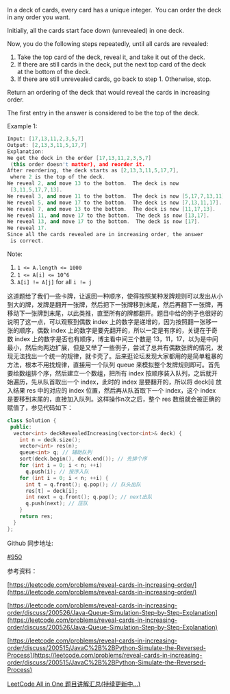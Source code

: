 In a deck of cards, every card has a unique integer.  You can order the deck in any order you want.

Initially, all the cards start face down (unrevealed) in one deck.

Now, you do the following steps repeatedly, until all cards are revealed:

1. Take the top card of the deck, reveal it, and take it out of the deck.
2. If there are still cards in the deck, put the next top card of the deck at the bottom of the deck.
3. If there are still unrevealed cards, go back to step 1. Otherwise, stop.

Return an ordering of the deck that would reveal the cards in increasing order.

The first entry in the answer is considered to be the top of the deck.

Example 1:

```cpp
Input: [17,13,11,2,3,5,7]
Output: [2,13,3,11,5,17,7]
Explanation:
We get the deck in the order [17,13,11,2,3,5,7]
 (this order doesn't matter), and reorder it.
After reordering, the deck starts as [2,13,3,11,5,17,7],
 where 2 is the top of the deck.
We reveal 2, and move 13 to the bottom.  The deck is now
 [3,11,5,17,7,13].
We reveal 3, and move 11 to the bottom.  The deck is now [5,17,7,13,11].
We reveal 5, and move 17 to the bottom.  The deck is now [7,13,11,17].
We reveal 7, and move 13 to the bottom.  The deck is now [11,17,13].
We reveal 11, and move 17 to the bottom.  The deck is now [13,17].
We reveal 13, and move 17 to the bottom.  The deck is now [17].
We reveal 17.
Since all the cards revealed are in increasing order, the answer
 is correct.
```

Note:

1. `1 <= A.length <= 1000`
2. `1 <= A[i] <= 10^6`
3. `A[i] != A[j]` for all `i != j`

这道题给了我们一些卡牌，让返回一种顺序，使得按照某种发牌规则可以发出从小到大的牌，发牌是翻开一张牌，然后把下一张牌移到末尾，然后再翻下一张牌，再移动下一张牌到末尾，以此类推，直至所有的牌都翻开。题目中给的例子也很好的说明了这一点，可以观察到偶数 index 上的数字是递增的，因为按照翻一张移一张的顺序，偶数 index 上的数字是要先翻开的，所以一定是有序的，关键在于奇数 index 上的数字是否也有顺序，博主看中间三个数是 13，11，17，以为是中间最小，然后向两边扩展，但是又举了一些例子，尝试了总共有偶数张牌的情况，发现无法找出一个统一的规律，就卡壳了。后来逛论坛发现大家都用的是简单粗暴的方法，根本不用找规律，直接用一个队列 queue 来模拟整个发牌规则即可。首先要给数组排个序，然后建立一个数组，把所有 index 按顺序装入队列，之后就开始遍历，先从队首取出一个 index，此时的 index 是要翻开的，所以将 deck[i] 放入结果 res 中的对应的 index 位置，然后再从队首取下一个 index，这个 index 是要移到末尾的，直接加入队列。这样操作n次之后，整个 res 数组就会被正确的赋值了，参见代码如下：

```cpp
class Solution {
 public:
  vector<int> deckRevealedIncreasing(vector<int>& deck) {
    int n = deck.size();
    vector<int> res(n);
    queue<int> q; // 辅助队列
    sort(deck.begin(), deck.end()); // 先排个序
    for (int i = 0; i < n; ++i)
      q.push(i); // 按序入队
    for (int i = 0; i < n; ++i) {
      int t = q.front(); q.pop(); // 队头出队
      res[t] = deck[i];
      int next = q.front(); q.pop(); // next出队
      q.push(next); // 压队
    }
    return res;
  }
};
```

Github 同步地址:

[#950](https://github.com/grandyang/leetcode/issues/950)

参考资料：

[https://leetcode.com/problems/reveal-cards-in-increasing-order/](https://leetcode.com/problems/reveal-cards-in-increasing-order/)

[https://leetcode.com/problems/reveal-cards-in-increasing-order/discuss/200526/Java-Queue-Simulation-Step-by-Step-Explanation](https://leetcode.com/problems/reveal-cards-in-increasing-order/discuss/200526/Java-Queue-Simulation-Step-by-Step-Explanation)

[https://leetcode.com/problems/reveal-cards-in-increasing-order/discuss/200515/JavaC%2B%2BPython-Simulate-the-Reversed-Process](https://leetcode.com/problems/reveal-cards-in-increasing-order/discuss/200515/JavaC%2B%2BPython-Simulate-the-Reversed-Process)

[LeetCode All in One 题目讲解汇总(持续更新中...)](https://www.cnblogs.com/grandyang/p/4606334.html)